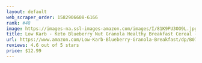 ```yaml
---
layout: default 
﻿web_scraper_order: 1582906608-6166
rank: #48
image: https://images-na.ssl-images-amazon.com/images/I/81K9PU3OO9L.jpg
title: Low Karb - Keto Blueberry Nut Granola Healthy Breakfast Cereal - Low Carb Snacks & Food - 3g…
url: https://www.amazon.com/Low-Karb-Blueberry-Granola-Breakfast/dp/B07RQVC5BD/ref=zg_mw_grocery_48?_encoding=UTF8&psc=1&refRID=60J9MNPBBWB8RKQXQSF9
reviews: 4.6 out of 5 stars
price: $12.99 
---
```

